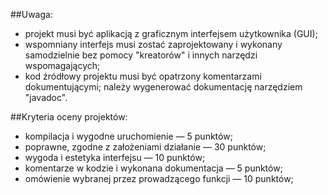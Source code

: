 ##Uwaga:
* projekt musi być aplikacją z graficznym interfejsem użytkownika (GUI);
* wspomniany interfejs musi zostać zaprojektowany i wykonany samodzielnie bez pomocy "kreatorów" i innych narzędzi wspomagających;
* kod źródłowy projektu musi być opatrzony komentarzami dokumentującymi; należy wygenerować dokumentację narzędziem "javadoc".

##Kryteria oceny projektów:
* kompilacja i wygodne uruchomienie — 5 punktów;
* poprawne, zgodne z założeniami działanie — 30 punktów;
* wygoda i estetyka interfejsu — 10 punktów;
* komentarze w kodzie i wykonana dokumentacja — 5 punktów;
* omówienie wybranej przez prowadzącego funkcji — 10 punktów;
